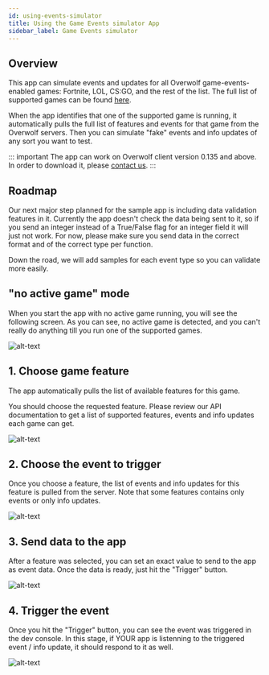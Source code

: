 ```yaml
---
id: using-events-simulator
title: Using the Game Events simulator App
sidebar_label: Game Events simulator
---
```


## Overview

This app can simulate events and updates for all Overwolf game-events-enabled games: Fortnite, LOL, CS:GO, and the rest of the list. The full list of supported games can be found [here](../status/all).

When the app identifies that one of the supported game is running, it automatically pulls the full list of features and events for that game from the Overwolf servers. Then you can simulate "fake" events and info updates of any sort you want to test.

::: important
The app can work on Overwolf client version 0.135 and above. In order to download it, please [contact us](../support/contact-us).
:::

## Roadmap

Our next major step planned for the sample app is including data validation features in it. Currently the app doesn't check the data being sent to it, so if you send an integer instead of a True/False flag for an integer field it will just not work. For now, please make sure you send data in the correct format and of the correct type per function.

Down the road, we will add samples for each event type so you can validate more easily.

## "no active game" mode

When you start the app with no active game running, you will see the following screen. As you can see, no active game is detected, and you can't really do anything till you run one of the supported games.

![alt-text](assets/events-simulator/non-active.png)

## 1. Choose game feature

The app automatically pulls the list of available features for this game.

You should choose the requested feature. Please review our API documentation to get a list of supported features, events and info updates each game can get.

![alt-text](assets/events-simulator/1.png)


## 2. Choose the event to trigger

Once you choose a feature, the list of events and info updates for this feature is pulled from the server. Note that some features contains only events or only info updates.  

![alt-text](assets/events-simulator/2.png)

## 3. Send data to the app

After a feature was selected, you can set an exact value to send to the app as event data. Once the data is ready, just hit the "Trigger" button.

![alt-text](assets/events-simulator/3.png)

## 4. Trigger the event

Once you hit the "Trigger" button, you can see the event was triggered in the dev console. In this stage, if YOUR app is listenning to the triggered event / info update, it should respond to it as well.

![alt-text](assets/events-simulator/console.png)
